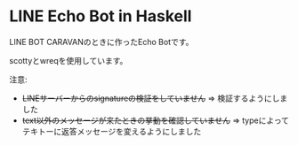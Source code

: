 # LINE Echo Bot in Haskell
LINE BOT CARAVANのときに作ったEcho Botです。

scottyとwreqを使用しています。

注意:

+ ~~LINEサーバーからのsignatureの検証をしていません~~ => 検証するようにしました
+ ~~text以外のメッセージが来たときの挙動を確認していません~~ => typeによってテキトーに返答メッセージを変えるようにしました
